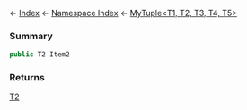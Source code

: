 ← [Index](Api-Index) ← [Namespace Index](Namespace-Index) ← [MyTuple<T1, T2, T3, T4, T5\>](VRage.MyTuple`5)

### Summary

```csharp
public T2 Item2
```

### Returns

[T2]()

